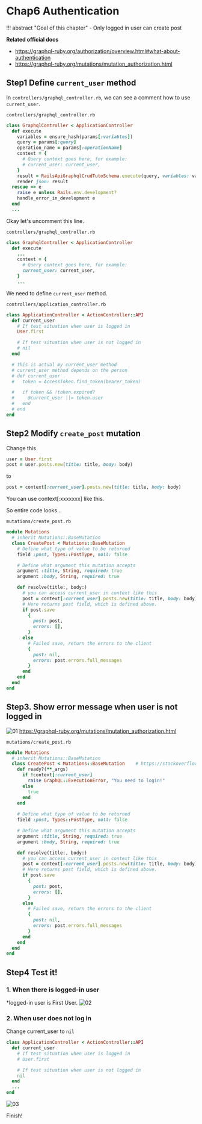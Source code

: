 # Chap6 Authentication
!!! abstract "Goal of this chapter"
    - Only logged in user can create post


**Related official docs**
- https://graphql-ruby.org/authorization/overview.html#what-about-authentication
- https://graphql-ruby.org/mutations/mutation_authorization.html

## Step1 Define `current_user` method
In `controllers/graphql_controller.rb`, we can see a comment how to use `current_user`.

`controllers/graphql_controller.rb`
```ruby
class GraphqlController < ApplicationController
  def execute
    variables = ensure_hash(params[:variables])
    query = params[:query]
    operation_name = params[:operationName]
    context = {
      # Query context goes here, for example:
      # current_user: current_user,
    }
    result = RailsApiGraphqlCrudTutoSchema.execute(query, variables: variables, context: context, operation_name: operation_name)
    render json: result
  rescue => e
    raise e unless Rails.env.development?
    handle_error_in_development e
  end
  ...
```

Okay let's uncomment this line.

`controllers/graphql_controller.rb`
```ruby
class GraphqlController < ApplicationController
  def execute
    ...
    context = {
      # Query context goes here, for example:
      current_user: current_user,
    }
    ...
```

We need to define `current_user` method.

`controllers/application_controller.rb`
```ruby
class ApplicationController < ActionController::API
  def current_user
    # If test situation when user is logged in
    User.first

    # If test situation when user is not logged in
    # nil
  end

  # This is actual my current_user method
  # current_user method depends on the person
  # def current_user
  #   token = AccessToken.find_token(bearer_token)

  #   if token && !token.expired?
  #     @current_user ||= token.user
  #   end
  # end
end
```

## Step2 Modify `create_post` mutation

Change this

```ruby
user = User.first
post = user.posts.new(title: title, body: body)
```
to

```ruby
post = context[:current_user].posts.new(title: title, body: body)
```
You can use context[:xxxxxxx] like this.

So entire code looks...

`mutations/create_post.rb`
```ruby
module Mutations
  # inherit Mutations::BaseMutation
  class CreatePost < Mutations::BaseMutation
    # Define what type of value to be returned
    field :post, Types::PostType, null: false

    # Define what argument this mutation accepts
    argument :title, String, required: true
    argument :body, String, required: true

    def resolve(title:, body:)
      # you can access current_user in context like this
      post = context[:current_user].posts.new(title: title, body: body)
      # Here returns post field, which is defined above.
      if post.save
        {
          post: post,
          errors: [],
        }
      else
        # Failed save, return the errors to the client
        {
          post: nil,
          errors: post.errors.full_messages
        }
      end
    end
  end
end
```

## Step3. Show error message when user is not logged in

![01](./img/06-authentication/01.png)
https://graphql-ruby.org/mutations/mutation_authorization.html

`mutations/create_post.rb`
```ruby
module Mutations
  # inherit Mutations::BaseMutation
  class CreatePost < Mutations::BaseMutation    # https://stackoverflow.com/questions/3701264/passing-a-hash-to-a-function-args-and-its-meaning
    def ready?(**_args)
      if !context[:current_user]
        raise GraphQL::ExecutionError, "You need to login!"
      else
        true
      end
    end
    
    # Define what type of value to be returned
    field :post, Types::PostType, null: false

    # Define what argument this mutation accepts
    argument :title, String, required: true
    argument :body, String, required: true

    def resolve(title:, body:)
      # you can access current_user in context like this
      post = context[:current_user].posts.new(title: title, body: body)
      # Here returns post field, which is defined above.
      if post.save
        {
          post: post,
          errors: [],
        }
      else
        # Failed save, return the errors to the client
        {
          post: nil,
          errors: post.errors.full_messages
        }
      end
    end
  end
end
```

## Step4 Test it!
### 1. When there is logged-in user
*logged-in user is First User.
![02](./img/06-authentication/02.png)


### 2. When user does not log in
Change current_user to `nil`
```ruby
class ApplicationController < ActionController::API
  def current_user
    # If test situation when user is logged in
    # User.first

    # If test situation when user is not logged in
    nil
  end
  ...
end
```

![03](./img/06-authentication/03.png)

Finish!

